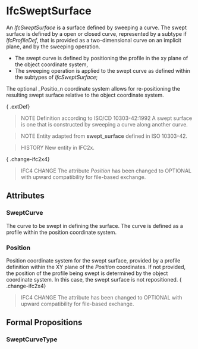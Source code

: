 # IfcSweptSurface

An _IfcSweptSurface_ is a surface defined by sweeping a curve. The swept surface is defined by a open or closed curve, represented by a subtype if _IfcProfileDef_, that is provided as a two-dimensional curve on an implicit plane, and by the sweeping operation.<!-- end of definition -->

* The swept curve is defined by positioning the profile in the xy plane of the object coordinate system,
* The sweeping operation is applied to the swept curve as defined within the subtypes of _IfcSweptSurface_;

The optional _Positio_n coordinate system allows for re-positioning the resulting swept surface relative to the object coordinate system.

{ .extDef}
> NOTE  Definition according to ISO/CD 10303-42:1992
> A swept surface is one that is constructed by sweeping a curve along another curve.

> NOTE  Entity adapted from **swept_surface** defined in ISO 10303-42.

> HISTORY  New entity in IFC2x.

{ .change-ifc2x4}
> IFC4 CHANGE  The attribute _Position_ has been changed to OPTIONAL with upward compatibility for file-based exchange.

## Attributes

### SweptCurve
The curve to be swept in defining the surface. The curve is defined as a profile within the position coordinate system.

### Position
Position coordinate system for the swept surface, provided by a profile definition within the XY plane of the _Position_ coordinates. If not provided, the position of the profile being swept is determined by the object coordinate system. In this case, the swept surface is not repositioned.
{ .change-ifc2x4}
> IFC4 CHANGE  The attribute has been changed to OPTIONAL with upward compatibility for file-based exchange.

## Formal Propositions

### SweptCurveType

